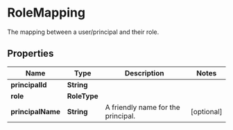 

# RoleMapping

The mapping between a user/principal and their role.

## Properties

Name | Type | Description | Notes
------------ | ------------- | ------------- | -------------
**principalId** | **String** |  | 
**role** | **RoleType** |  | 
**principalName** | **String** | A friendly name for the principal. |  [optional]



